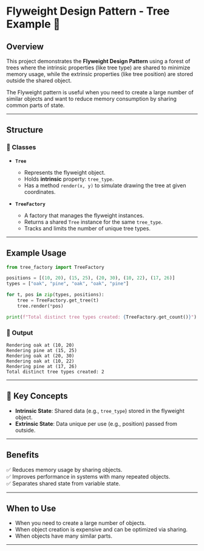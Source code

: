 # Flyweight Design Pattern - Tree Example 🌲

## Overview

This project demonstrates the **Flyweight Design Pattern** using a forest of trees where the intrinsic properties (like tree type) are shared to minimize memory usage, while the extrinsic properties (like tree position) are stored outside the shared object.

The Flyweight pattern is useful when you need to create a large number of similar objects and want to reduce memory consumption by sharing common parts of state.

---

## Structure

### 🧱 Classes

- **`Tree`**
  - Represents the flyweight object.
  - Holds **intrinsic** property: `tree_type`.
  - Has a method `render(x, y)` to simulate drawing the tree at given coordinates.

- **`TreeFactory`**
  - A factory that manages the flyweight instances.
  - Returns a shared `Tree` instance for the same `tree_type`.
  - Tracks and limits the number of unique tree types.

---

## Example Usage

```python
from tree_factory import TreeFactory

positions = [(10, 20), (15, 25), (20, 30), (10, 22), (17, 26)]
types = ["oak", "pine", "oak", "oak", "pine"]

for t, pos in zip(types, positions):
    tree = TreeFactory.get_tree(t)
    tree.render(*pos)

print(f"Total distinct tree types created: {TreeFactory.get_count()}")
```

### 🧾 Output
```
Rendering oak at (10, 20)
Rendering pine at (15, 25)
Rendering oak at (20, 30)
Rendering oak at (10, 22)
Rendering pine at (17, 26)
Total distinct tree types created: 2
```

---

## 🧠 Key Concepts

- **Intrinsic State**: Shared data (e.g., `tree_type`) stored in the flyweight object.
- **Extrinsic State**: Data unique per use (e.g., position) passed from outside.

---

## Benefits

✅ Reduces memory usage by sharing objects.  
✅ Improves performance in systems with many repeated objects.  
✅ Separates shared state from variable state.

---

## When to Use

- When you need to create a large number of objects.
- When object creation is expensive and can be optimized via sharing.
- When objects have many similar parts.

---

